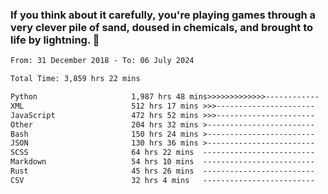 ### If you think about it carefully, you're playing games through a very clever pile of sand, doused in chemicals, and brought to life by lightning.  👋


<!--START_SECTION:waka-->

```txt
From: 31 December 2018 - To: 06 July 2024

Total Time: 3,859 hrs 22 mins

Python                     1,987 hrs 48 mins>>>>>>>>>>>>>------------   51.51 %
XML                        512 hrs 17 mins >>>----------------------   13.28 %
JavaScript                 472 hrs 52 mins >>>----------------------   12.25 %
Other                      204 hrs 32 mins >------------------------   05.30 %
Bash                       150 hrs 24 mins >------------------------   03.90 %
JSON                       130 hrs 36 mins >------------------------   03.38 %
SCSS                       64 hrs 22 mins  -------------------------   01.67 %
Markdown                   54 hrs 10 mins  -------------------------   01.40 %
Rust                       45 hrs 26 mins  -------------------------   01.18 %
CSV                        32 hrs 4 mins   -------------------------   00.83 %
```

<!--END_SECTION:waka-->
